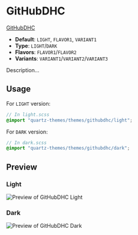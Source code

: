# GitHubDHC

[GitHubDHC](https://github.com/ScottKirvan)

- **Default**: `LIGHT`, `FLAVOR1`, `VARIANT1`
- **Type**: `LIGHT`/`DARK`
- **Flavors**: `FLAVOR1`/`FLAVOR2`
- **Variants**: `VARIANT1`/`VARIANT2`/`VARIANT3`

Description...

## Usage

For `LIGHT` version:

```scss
// In light.scss
@import "quartz-themes/themes/githubdhc/light";
```

For `DARK` version:

```scss
// In dark.scss
@import "quartz-themes/themes/githubdhc/dark";
```

## Preview

### Light

![Preview of GitHubDHC Light](preview-light.png)

### Dark

![Preview of GitHubDHC Dark](preview-dark.png)
